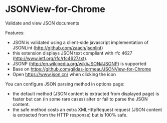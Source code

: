 # JSONView-for-Chrome

Validate and view JSON documents

Features: 
- JSON is validated using a client-side javascript implementation of JSONLint (http://github.com/zaach/jsonlint)
- this extension displays JSON text compliant with rfc 4627 (http://www.ietf.org/rfc/rfc4627.txt).
- JSONP (http://en.wikipedia.org/wiki/JSON#JSONP) is supported
- Base on https://github.com/gildas-lormeau/JSONView-for-Chrome
- Open https://www.json.cn/ when clicking the icon



You can configure JSON parsing method in options page:
- the default method (JSON content is extracted from displayed page) is faster but can (in some rare cases) alter or fail to parse the JSON content.
- the safe method costs an extra XMLHttpRequest request (JSON content is extracted from the HTTP response) but is 100% safe.
